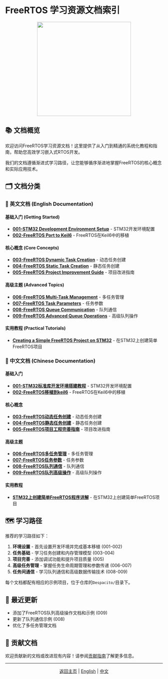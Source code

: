 # FreeRTOS 学习资源文档索引

<div align="center">
<img src="https://www.freertos.org/fr-content-src/uploads/2018/07/logo-1.jpg" width="300">
</div>

## 📚 文档概览

欢迎访问FreeRTOS学习资源文档！这里提供了从入门到精通的系统化教程和指南，帮助您高效学习嵌入式RTOS开发。

我们的文档遵循渐进式学习路径，让您能够循序渐进地掌握FreeRTOS的核心概念和实际应用技术。

## 🗂️ 文档分类

### 📖 英文文档 (English Documentation)

#### 基础入门 (Getting Started)
* **[001-STM32 Development Environment Setup](en/001-STM32-Development-Environment-Setup.md)** - STM32开发环境配置
* **[002-FreeRTOS Port to Keil6](en/002-FreeRTOS-Port-to-Keil6.md)** - FreeRTOS在Keil6中的移植

#### 核心概念 (Core Concepts)
* **[003-FreeRTOS Dynamic Task Creation](en/003-FreeRTOS-Dynamic-Task-Creation.md)** - 动态任务创建
* **[004-FreeRTOS Static Task Creation](en/004-FreeRTOS-Static-Task-Creation.md)** - 静态任务创建
* **[005-FreeRTOS Project Improvement Guide](en/005-FreeRTOS-Project-Improvement-Guide.md)** - 项目改进指南

#### 高级主题 (Advanced Topics)
* **[006-FreeRTOS Multi-Task Management](en/006-FreeRTOS-Multi-Task-Management.md)** - 多任务管理
* **[007-FreeRTOS Task Parameters](en/007-FreeRTOS-Task-Parameters.md)** - 任务参数
* **[008-FreeRTOS Queue Communication](en/008-FreeRTOS-Queue-Communication.md)** - 队列通信
* **[009-FreeRTOS Advanced Queue Operations](en/009-FreeRTOS-Queue-Advanced-Operations.md)** - 高级队列操作

#### 实用教程 (Practical Tutorials)
* **[Creating a Simple FreeRTOS Project on STM32](en/tutorials/Creating-Simple-FreeRTOS-Project-on-STM32.md)** - 在STM32上创建简单FreeRTOS项目

### 📖 中文文档 (Chinese Documentation)

#### 基础入门
* **[001-STM32标准库开发环境搭建教程](zh/001-STM32标准库开发环境搭建教程.md)** - STM32开发环境配置
* **[002-FreeRTOS移植到keil6](zh/002-FreeRTOS移植到keil6.md)** - FreeRTOS在Keil6中的移植

#### 核心概念
* **[003-FreeRTOS动态任务创建](zh/003-FreeRTOS动态任务创建.md)** - 动态任务创建
* **[004-FreeRTOS静态任务创建](zh/004-FreeRTOS静态任务创建.md)** - 静态任务创建
* **[005-FreeRTOS项目工程完善指南](zh/005-FreeRTOS项目工程完善指南.md)** - 项目改进指南

#### 高级主题
* **[006-FreeRTOS多任务管理](zh/006-FreeRTOS多任务管理.md)** - 多任务管理
* **[007-FreeRTOS任务参数](zh/007-FreeRTOS任务参数.md)** - 任务参数
* **[008-FreeRTOS队列通信](zh/008-FreeRTOS队列通信.md)** - 队列通信
* **[009-FreeRTOS队列高级操作](zh/009-FreeRTOS队列高级操作.md)** - 高级队列操作

#### 实用教程
* **[STM32上创建简单FreeRTOS程序详解](zh/tutorials/STM32上创建简单FreeRTOS程序详解.md)** - 在STM32上创建简单FreeRTOS项目

## 🗺️ 学习路径

推荐的学习路径如下：

1. **环境设置** - 首先设置开发环境并完成基本移植 (001-002)
2. **任务基础** - 学习任务创建和内存管理模型 (003-004)
3. **项目完善** - 添加调试功能和提升项目质量 (005)
4. **高级任务管理** - 掌握任务生命周期管理和参数传递 (006-007)
5. **任务间通信** - 学习队列通信和高级数据传输技术 (008-009)

每个文档都配有相应的示例项目，位于仓库的`Despacito/`目录下。

## 🔄 最近更新

* 添加了FreeRTOS队列高级操作文档和示例 (009)
* 更新了队列通信示例 (008)
* 优化了多任务管理文档

## 📝 贡献文档

欢迎贡献新的文档或改进现有内容！请参阅[贡献指南](../CONTRIBUTING.md)了解更多信息。

---

<div align="center">

[返回主页](../README.md) | [English](README.md) | [中文](README_zh.md)

</div> 